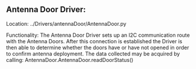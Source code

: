 Antenna Door Driver:
--
Location:  ../Drivers/antennaDoor/AntennaDoor.py

Functionality:
	The Antenna Door Driver sets up an I2C communication route with the Antenna Doors. After this connection is established the Driver is then able to determine whether the doors have or have not opened in order to confirm antenna deployment. The data collected may be acquired by calling: AntennaDoor.AntennaDoor.readDoorStatus()
